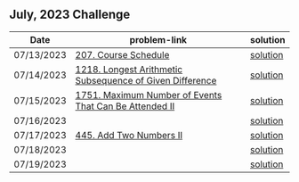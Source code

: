 ## July, 2023 Challenge

| Date       | problem-link | solution |
|------------|--------------|----------|
| 07/13/2023 |[207. Course Schedule](https://leetcode.com/problems/course-schedule/description/)|[solution](https://github.com/Waqar-107/LeetCode/blob/master/daily_challenge_during_phd/2023/July/13.%20(207)%20Course%20Schedule.cpp)|
| 07/14/2023|[1218. Longest Arithmetic Subsequence of Given Difference](https://leetcode.com/problems/longest-arithmetic-subsequence-of-given-difference/description/)|[solution](https://github.com/Waqar-107/LeetCode/blob/master/daily_challenge_during_phd/2023/July/Longest%20Arithmetic%20Subsequence%20of%20Given%20Difference.cpp)|
| 07/15/2023 | [1751. Maximum Number of Events That Can Be Attended II](https://leetcode.com/problems/maximum-number-of-events-that-can-be-attended-ii/description/) | [solution](https://github.com/Waqar-107/LeetCode/blob/master/daily_challenge_during_phd/2023/July/Maximum%20Number%20of%20Events%20That%20Can%20Be%20Attended%20II.cpp) |
| 07/16/2023 | []() | [solution]() |
| 07/17/2023 | [445. Add Two Numbers II](https://leetcode.com/problems/add-two-numbers-ii/description/) | [solution](https://github.com/Waqar-107/LeetCode/blob/master/daily_challenge_during_phd/2023/July/Add%20Two%20Numbers%20II.cpp) |
| 07/18/2023 | []() | [solution]() |
| 07/19/2023 | []() | [solution]() |
